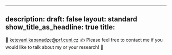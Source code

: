 
---
description: 
draft: false
layout: standard
show_title_as_headline: true
title: 
---


💬 [ketevani.kapanadze@prf.cuni.cz]()
 ✍️ Please feel free to contact me if you would like to talk about my or your research! 🙂


